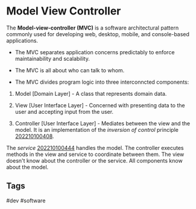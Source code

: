 # Model View Controller


The **Model-view-controller (MVC)** is a software architectural pattern commonly used for developing web, desktop, mobile, and console-based applications.  

* The MVC separates application concerns predictably to enforce maintainability and scalability.  

* The MVC is all about who can talk to whom.  

* The MVC divides program logic into three interconncted components:  

1. Model [Domain Layer] - A class that represents domain data.  

2. View [User Interface Layer] - Concerned with presenting data to the user and accepting input from the user.  

3. Controller [User Interface Layer] - Mediates between the view and the model. It is an implementation of the *inversion of control* principle [202210100408](../202210100408).  

The *service* [202210100444](../202210100444) handles the model. The controller executes methods in the view and service to coordinate between them. The view doesn't know about the controller or the service. All components know about the model.  

## Tags
#dev #software
